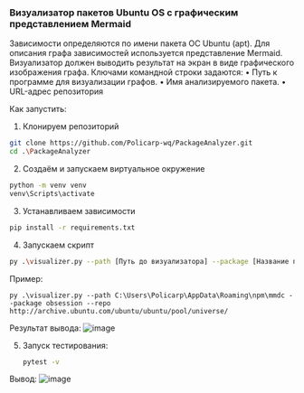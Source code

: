 ### Визуализатор пакетов Ubuntu OS с графическим представлением Mermaid

Зависимости определяются по имени пакета ОС Ubuntu (apt). Для описания
графа зависимостей используется представление Mermaid. Визуализатор должен
выводить результат на экран в виде графического изображения графа.
Ключами командной строки задаются:
• Путь к программе для визуализации графов.
• Имя анализируемого пакета.
• URL-адрес репозитория

Как запустить:
1. Клонируем репозиторий
```bash
git clone https://github.com/Policarp-wq/PackageAnalyzer.git
cd .\PackageAnalyzer
```
2) Создаём и запускаем виртуальное окружение
```bash
python -m venv venv
venv\Scripts\activate
```
3) Устанавливаем зависимости
```bash
pip install -r requirements.txt
```
4) Запускаем скрипт
```bash
py .\visualizer.py --path [Путь до визуализатора] --package [Название пакета] --repo [Репозиторий для поиска]
```
Пример:
```
py .\visualizer.py --path C:\Users\Policarp\AppData\Roaming\npm\mmdc --package obsession --repo http://archive.ubuntu.com/ubuntu/ubuntu/pool/universe/
```

Результат вывода:
![image](https://github.com/user-attachments/assets/4eade06f-1595-40dd-a71b-00be287dfdd5)

5) Запуск тестирования:
   ```bash
   pytest -v
   ```

Вывод: 
![image](https://github.com/user-attachments/assets/38256bb0-15a6-4745-a6a9-7968285d45e8)


